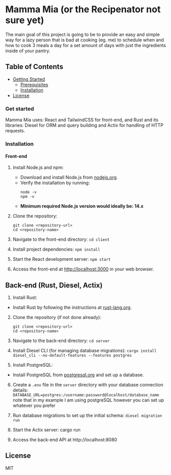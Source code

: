 # Mamma Mia (or the Recipenator not sure yet)

The main goal of this project is going to be to provide an easy and simple way for a lazy person that is bad at cooking (eg. me) to schedule when and how to cook 3 meals a day for a set amount of days with just the ingredients inside of your pantry. 


## Table of Contents

- [Getting Started](#getting-started)
  - [Prerequisites](#prerequisites)
  - [Installation](#installation)
- [License](#license)


### Get started
Mamma Mia uses: React and TailwindCSS for front-end, and Rust and its libraries: Diesel for ORM and query building and Actix for handling of HTTP requests.

### Installation

#### Front-end
1. Install Node.js and npm:
   - Download and install Node.js from [nodejs.org](https://nodejs.org/).
   - Verify the installation by running:
     ```
     node -v
     npm -v
     ```
    - **Minimum required Node.js version would ideally be: 14.x**

2. Clone the repository:
    ```
    git clone <repository-url>
    cd <repository-name>
    ```
3. Navigate to the front-end directory:
    `cd client`

4. Install project dependencies:
    `npm install`
5. Start the React development server:
    `npm start`
6. Access the front-end at [http://localhost:3000](http://localhost:3000) in your web browser.

## Back-end (Rust, Diesel, Actix)

1. Install Rust:
- Install Rust by following the instructions at [rust-lang.org](https://www.rust-lang.org/tools/install).

2. Clone the repository (if not done already):
    ```
    git clone <repository-url>
    cd <repository-name>
    ```
3. Navigate to the back-end directory:
    `cd server`
4. Install Diesel CLI (for managing database migrations):
`cargo install diesel_cli --no-default-features --features postgres`

5. Install PostgreSQL:
- Install PostgreSQL from [postgresql.org](https://www.postgresql.org/download/) and set up a database.

6. Create a `.env` file in the `server` directory with your database connection details:
`DATABASE_URL=postgres:/username:password@localhost/database_name` note that in my example I am using postgreSQL however you can set up whatever you prefer

7. Run database migrations to set up the initial schema:
    `diesel migration run`
8. Start the Actix server:
cargo run
9. Access the back-end API at http://localhost:8080

## License

MIT